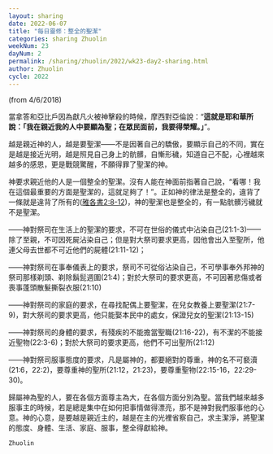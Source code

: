 ```yaml
---
layout: sharing
date: 2022-06-07
title: "每日靈修：整全的聖潔"
categories: sharing Zhuolin
weekNum: 23
dayNum: 2
permalink: /sharing/zhuolin/2022/wk23-day2-sharing.html
author: Zhuolin
cycle: 2022
---
```

(from 4/6/2018)

當拿答和亞比戶因為獻凡火被神擊殺的時候，摩西對亞倫說：“**這就是耶和華所說：「我在親近我的人中要顯為聖；在眾民面前，我要得榮耀。」**”。  

越是親近神的人，越是要聖潔——不是因著自己的驕傲，要顯示自己的不同，實在是越是接近光明，越是照見自己身上的骯髒，自慚形穢，知道自己不配，心裡越來越多的感恩，更是戰競驚醒，不願得罪了聖潔的神。  

神要求親近他的人是一個整全的聖潔。沒有人能在神面前指著自己說，“看哪！我在這個最重要的方面是聖潔的，這就足夠了！”。正如神的律法是整全的，違背了一條就是違背了所有的([雅各書2:8-12](https://www.biblegateway.com/quicksearch/?quicksearch=雅各書2%3A8-12&qs_version=CUVMPT))，神的聖潔也是整全的，有一點骯髒污穢就不是聖潔。  

——神對祭司在生活上的聖潔的要求，不可在世俗的儀式中沾染自己(21:1-3)——除了至親，不可因死屍沾染自己；但是對大祭司要求更高，因他會出入至聖所，他連父母去世都不可近他們的屍體(21:11-12)；  

——神對祭司在事奉儀表上的要求，祭司不可從俗沾染自己，不可學事奉外邦神的祭司那樣剃頭、剃除鬍髭週圍(21:4)；對於大祭司的要求更高，不可因著悲傷或者喪事蓬頭散髮撕裂衣服(21:10)  

——神對祭司的家庭的要求，在尋找配偶上要聖潔，在兒女教養上要聖潔(21:7-9)，對大祭司的要求更高，他只能娶本民中的處女，保證兒女的聖潔(21:13-15)  

——神對祭司的身體的要求，有殘疾的不能擔當聖職(21:16-22)，有不潔的不能接近聖物(22:3-6)；對於大祭司的要求更高，他們不可出聖所(21:12)  

——神對祭司服事態度的要求，凡是屬神的，都要絕對的尊重，神的名不可褻瀆(21:6，22:2)，要尊重神的聖所(21:12，21:23)，要尊重聖物(22:15-16，22:29-30)。  

歸屬神為聖的人，要在各個方面尊主為大，在各個方面分別為聖。當我們越來越多服事主的時候，若是總是集中在如何把事情做得漂亮，那不是神對我們服事他的心意。神的心意，是要越是親近主的，越是在主的光裡省察自己，求主潔淨，將聖潔的態度、身體、生活、家庭、服事，整全得獻給神。  

`Zhuolin`  

